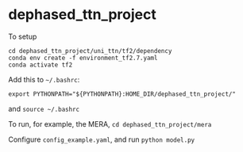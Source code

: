 # dephased_ttn_project


To setup 
```
cd dephased_ttn_project/uni_ttn/tf2/dependency
conda env create -f environment_tf2.7.yaml
conda activate tf2
```

Add this to ```~/.bashrc```:

```export PYTHONPATH="${PYTHONPATH}:HOME_DIR/dephased_ttn_project/"```

and ```source ~/.bashrc```

To run, for example, the MERA,
```cd dephased_ttn_project/mera```


Configure ```config_example.yaml```, and run
```python model.py```
